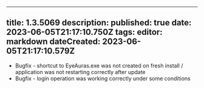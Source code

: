 
---
title: 1.3.5069
description: 
published: true
date: 2023-06-05T21:17:10.750Z
tags: 
editor: markdown
dateCreated: 2023-06-05T21:17:10.579Z
---		
		
- Bugfix - shortcut to EyeAuras.exe was not created on fresh install / application was not restarting correctly after update
- Bugfix - login operation was working correctly under some conditions
